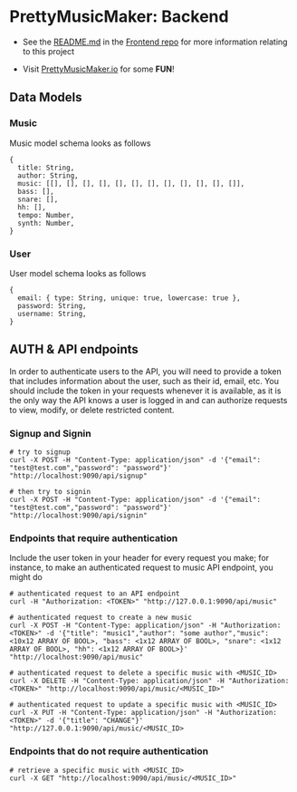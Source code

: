 # PrettyMusicMaker: Backend


* See the [README.md](https://github.com/dartmouth-cs52-17S/project-client-prettymusicmaker/blob/master/README.md) in the [Frontend repo](https://github.com/dartmouth-cs52-17S/project-client-prettymusicmaker) for more information relating to this project

* Visit [PrettyMusicMaker.io](http://PrettyMusicMaker.io) for some <b>FUN</b>!

## Data Models
### Music
Music model schema looks as follows
```
{
  title: String,
  author: String,
  music: [[], [], [], [], [], [], [], [], [], [], [], []],
  bass: [],
  snare: [],
  hh: [],
  tempo: Number,
  synth: Number,
}
```
### User
User model schema looks as follows
```
{
  email: { type: String, unique: true, lowercase: true },
  password: String,
  username: String,
}
```


## AUTH & API endpoints

In order to authenticate users to the API, you will need to provide a token that includes information about the user, such as their id, email, etc. You should include the token in your requests whenever it is available, as it is the only way the API knows a user is logged in and can authorize requests to view, modify, or delete restricted content.

### Signup and Signin

```
# try to signup
curl -X POST -H "Content-Type: application/json" -d '{"email": "test@test.com","password": "password"}' "http://localhost:9090/api/signup"

# then try to signin
curl -X POST -H "Content-Type: application/json" -d '{"email": "test@test.com","password": "password"}' "http://localhost:9090/api/signin"
```

### Endpoints that require authentication

Include the user token in your header for every request you make; for instance, to make an authenticated request to music API endpoint, you might do

```
# authenticated request to an API endpoint
curl -H "Authorization: <TOKEN>" "http://127.0.0.1:9090/api/music"

# authenticated request to create a new music
curl -X POST -H "Content-Type: application/json" -H "Authorization: <TOKEN>" -d '{"title": "music1","author": "some author","music": <10x12 ARRAY OF BOOL>, "bass": <1x12 ARRAY OF BOOL>, "snare": <1x12 ARRAY OF BOOL>, "hh": <1x12 ARRAY OF BOOL>}' "http://localhost:9090/api/music"

# authenticated request to delete a specific music with <MUSIC_ID>
curl -X DELETE -H "Content-Type: application/json" -H "Authorization: <TOKEN>" "http://localhost:9090/api/music/<MUSIC_ID>"

# authenticated request to update a specific music with <MUSIC_ID>
curl -X PUT -H "Content-Type: application/json" -H "Authorization: <TOKEN>" -d '{"title": "CHANGE"}' "http://127.0.0.1:9090/api/music/<MUSIC_ID>
```

### Endpoints that do not require authentication
```
# retrieve a specific music with <MUSIC_ID>
curl -X GET "http://localhost:9090/api/music/<MUSIC_ID>"
```
